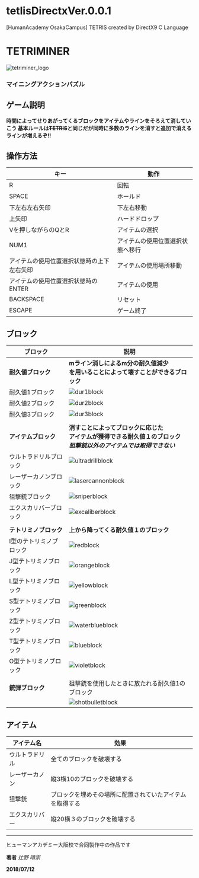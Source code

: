 # tetlisDirectxVer.0.0.1
[HumanAcademy OsakaCampus] TETRIS created by DirectX9 C Language
# TETRIMINER
![tetriminer_logo](https://user-images.githubusercontent.com/39621839/42644829-79c84bac-8637-11e8-95df-722ac8bc614f.png)
### マイニングアクションパズル
## ゲーム説明
**時間によってせりあがってくるブロックをアイテムやラインをそろえて消していこう
基本ルールは~~TETRIS~~と同じだが同時に多数のラインを消すと追加で消えるラインが増えるぞ!!**
## 操作方法
|キー|動作|
|---|---|
|R |回転|
|SPACE|ホールド|
|下左右左右矢印|下左右移動|
|上矢印|ハードドロップ|
|Vを押しながらのQとR|アイテムの選択|
|NUM1|アイテムの使用位置選択状態へ移行|
|アイテムの使用位置選択状態時の上下左右矢印|アイテムの使用場所移動|
|アイテムの使用位置選択状態時のENTER|アイテムの使用|
|BACKSPACE|リセット|
|ESCAPE|ゲーム終了|
## ブロック
|ブロック|説明|
|---|---|
|**耐久値ブロック**|**mライン消しによるm分の耐久値減少<br>を用いることによって壊すことができるブロック**|
|耐久値1ブロック|![dur1block](https://user-images.githubusercontent.com/39621839/42642932-e337ef5c-8632-11e8-850c-3f21aec8e716.png)|
|耐久値2ブロック|![dur2block](https://user-images.githubusercontent.com/39621839/42642949-ecbad9ae-8632-11e8-823d-0aabcb81322e.png)|
|耐久値3ブロック|![dur3block](https://user-images.githubusercontent.com/39621839/42642963-f5b87bb0-8632-11e8-8885-bc2d2b7d213b.png)|
|||
|**アイテムブロック**|**消すことによってブロックに応じた<br>アイテムが獲得できる耐久値１のブロック**<br>***狙撃銃以外のアイテムでは取得できない***|
|ウルトラドリルブロック|![ultradrillblock](https://user-images.githubusercontent.com/39621839/42642663-4f496dc0-8632-11e8-9789-f8c8598c809a.png)|
|レーザーカノンブロック|![lasercannonblock](https://user-images.githubusercontent.com/39621839/42643070-3a865dd4-8633-11e8-91d9-083378627c76.png)|
|狙撃銃ブロック|![sniperblock](https://user-images.githubusercontent.com/39621839/42642725-710823b6-8632-11e8-95cd-e85e16961c8e.png)|
|エクスカリバーブロック|![excaliberblock](https://user-images.githubusercontent.com/39621839/42642750-83611a68-8632-11e8-83cf-7cdcf588c1b5.png)|
|||
|**テトリミノブロック**|**上から降ってくる耐久値１のブロック**|
|I型のテトリミノブロック|![redblock](https://user-images.githubusercontent.com/39621839/42641445-82c2a52a-862f-11e8-9869-d3fe9fe1fbd7.png)|
|J型テトリミノブロック|![orangeblock](https://user-images.githubusercontent.com/39621839/42641548-b9ef7d3e-862f-11e8-97bc-48d06fc54bf9.png)|
|L型テトリミノブロック|![yellowblock](https://user-images.githubusercontent.com/39621839/42641579-ccfb789c-862f-11e8-83cb-74a4a1fd890b.png)|
|S型テトリミノブロック|![greenblock](https://user-images.githubusercontent.com/39621839/42641631-e6ba4af6-862f-11e8-8700-4bd98ea7c363.png)|
|Z型テトリミノブロック|![waterblueblock](https://user-images.githubusercontent.com/39621839/42641653-f3c745f0-862f-11e8-9c62-7b7b1657dc35.png)|
|T型テトリミノブロック|![blueblock](https://user-images.githubusercontent.com/39621839/42641723-27f04480-8630-11e8-9dc4-859c28c6a2f6.png)|
|O型テトリミノブロック|![violetblock](https://user-images.githubusercontent.com/39621839/42641749-3443da80-8630-11e8-843d-5effe7fb56b2.png)|
|||
|**銃弾ブロック**|狙撃銃を使用したときに放たれる耐久値1のブロック|
||![shotbulletblock](https://user-images.githubusercontent.com/39621839/42643036-26cbc91e-8633-11e8-8bf7-aaec9825d2d7.png)|
## アイテム
|アイテム名|効果|
|---|---|
|ウルトラドリル|全てのブロックを破壊する|
|レーザーカノン|縦3横10のブロックを破壊する|
|狙撃銃|ブロックを埋めその場所に配置されていたアイテムを取得する|
|エクスカリバー|縦20横３のブロックを破壊する|
***
ヒューマンアカデミー大阪校で合同製作中の作品です


**著者**
*辻野 晴崇*

**2018/07/12**
